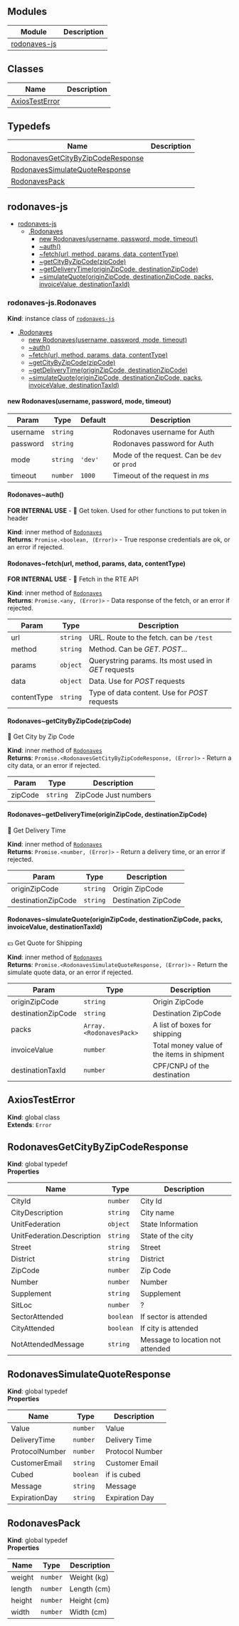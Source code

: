 ## Modules
Module | Description
------ | -----------
[rodonaves-js] | 

## Classes

Name | Description
------ | -----------
[AxiosTestError] | 

## Typedefs

Name | Description
------ | -----------
[RodonavesGetCityByZipCodeResponse] | 
[RodonavesSimulateQuoteResponse] | 
[RodonavesPack] | 


## rodonaves-js


* [rodonaves-js]
    * [.Rodonaves]
        * [new Rodonaves(username, password, mode, timeout)]
        * [~auth()]
        * [~fetch(url, method, params, data, contentType)]
        * [~getCityByZipCode(zipCode)]
        * [~getDeliveryTime(originZipCode, destinationZipCode)]
        * [~simulateQuote(originZipCode, destinationZipCode, packs, invoiceValue, destinationTaxId)]


### rodonaves-js.Rodonaves

**Kind**: instance class of [`rodonaves-js`]  

* [.Rodonaves]
    * [new Rodonaves(username, password, mode, timeout)]
    * [~auth()]
    * [~fetch(url, method, params, data, contentType)]
    * [~getCityByZipCode(zipCode)]
    * [~getDeliveryTime(originZipCode, destinationZipCode)]
    * [~simulateQuote(originZipCode, destinationZipCode, packs, invoiceValue, destinationTaxId)]


#### new Rodonaves(username, password, mode, timeout)


| Param | Type | Default | Description |
| --- | --- | --- | --- |
| username | `string` |  | Rodonaves username for Auth |
| password | `string` |  | Rodonaves password for Auth |
| mode | `string` | `'dev'` | Mode of the request. Can be `dev` or `prod` |
| timeout | `number` | `1000` | Timeout of the request in *ms* |


#### Rodonaves~auth()

**FOR INTERNAL USE** - 🔑 Get token. Used for other functions to put token in header

**Kind**: inner method of [`Rodonaves`]  
**Returns**: `Promise.<boolean, (Error)>` - True response credentials are ok, or an error if rejected.  

#### Rodonaves~fetch(url, method, params, data, contentType)

**FOR INTERNAL USE** - 📨 Fetch in the RTE API

**Kind**: inner method of [`Rodonaves`]  
**Returns**: `Promise.<any, (Error)>` - Data response of the fetch, or an error if rejected.  

| Param | Type | Description |
| --- | --- | --- |
| url | `string` | URL. Route to the fetch. can be `/test` |
| method | `string` | Method. Can be *GET*. *POST*... |
| params | `object` | Querystring params. Its most used in *GET* requests |
| data | `object` | Data. Use for *POST* requests |
| contentType | `string` | Type of data content. Use for *POST* requests |


#### Rodonaves~getCityByZipCode(zipCode)

🌆 Get City by Zip Code

**Kind**: inner method of [`Rodonaves`]  
**Returns**: `Promise.<RodonavesGetCityByZipCodeResponse, (Error)>` - Return a city data, or an error if rejected.  

| Param | Type | Description |
| --- | --- | --- |
| zipCode | `string` | ZipCode Just numbers |


#### Rodonaves~getDeliveryTime(originZipCode, destinationZipCode)

📅 Get Delivery Time

**Kind**: inner method of [`Rodonaves`]  
**Returns**: `Promise.<number, (Error)>` - Return a delivery time, or an error if rejected.  

| Param | Type | Description |
| --- | --- | --- |
| originZipCode | `string` | Origin ZipCode |
| destinationZipCode | `string` | Destination ZipCode |


#### Rodonaves~simulateQuote(originZipCode, destinationZipCode, packs, invoiceValue, destinationTaxId)

💵 Get Quote for Shipping

**Kind**: inner method of [`Rodonaves`]  
**Returns**: `Promise.<RodonavesSimulateQuoteResponse, (Error)>` - Return the simulate quote data, or an error if rejected.  

| Param | Type | Description |
| --- | --- | --- |
| originZipCode | `string` | Origin ZipCode |
| destinationZipCode | `string` | Destination ZipCode |
| packs | `Array.<RodonavesPack>` | A list of boxes for shipping |
| invoiceValue | `number` | Total money value of the items in shipment |
| destinationTaxId | `number` | CPF/CNPJ of the destination |


## AxiosTestError

**Kind**: global class  
**Extends**: `Error`  

## RodonavesGetCityByZipCodeResponse

**Kind**: global typedef  
**Properties**

| Name | Type | Description |
| --- | --- | --- |
| CityId | `number` | City Id |
| CityDescription | `string` | City name |
| UnitFederation | `object` | State Information |
| UnitFederation.Description | `string` | State of the city |
| Street | `string` | Street |
| District | `string` | District |
| ZipCode | `number` | Zip Code |
| Number | `number` | Number |
| Supplement | `string` | Supplement |
| SitLoc | `number` | ? |
| SectorAttended | `boolean` | If sector is attended |
| CityAttended | `boolean` | If city is attended |
| NotAttendedMessage | `string` | Message to location not attended |


## RodonavesSimulateQuoteResponse

**Kind**: global typedef  
**Properties**

| Name | Type | Description |
| --- | --- | --- |
| Value | `number` | Value |
| DeliveryTime | `number` | Delivery Time |
| ProtocolNumber | `number` | Protocol Number |
| CustomerEmail | `string` | Customer Email |
| Cubed | `boolean` | if is cubed |
| Message | `string` | Message |
| ExpirationDay | `string` | Expiration Day |


## RodonavesPack

**Kind**: global typedef  
**Properties**

| Name | Type | Description |
| --- | --- | --- |
| weight | `number` | Weight (kg) |
| length | `number` | Length (cm) |
| height | `number` | Height (cm) |
| width | `number` | Width (cm) |

<!-- LINKS -->

[rodonaves-js]:#rodonaves-js
[AxiosTestError]:#axiostesterror
[RodonavesGetCityByZipCodeResponse]:#rodonavesgetcitybyzipcoderesponse
[RodonavesSimulateQuoteResponse]:#rodonavessimulatequoteresponse
[RodonavesPack]:#rodonavespack
[.Rodonaves]:#rodonaves-jsrodonaves
[`rodonaves-js`]:#rodonaves-js
[`Rodonaves`]:#new-rodonavesusername-password-mode-timeout
[new Rodonaves(username, password, mode, timeout)]:#new-rodonavesusername-password-mode-timeout
[~auth()]:#rodonavesauth
[~fetch(url, method, params, data, contentType)]:#rodonavesfetchurl-method-params-data-contenttype
[~getCityByZipCode(zipCode)]:#rodonavesgetcitybyzipcodezipcode
[~getDeliveryTime(originZipCode, destinationZipCode)]:#rodonavesgetdeliverytimeoriginzipcode-destinationzipcode
[~simulateQuote(originZipCode, destinationZipCode, packs, invoiceValue, destinationTaxId)]:#rodonavessimulatequoteoriginzipcode-destinationzipcode-packs-invoicevalue-destinationtaxid
